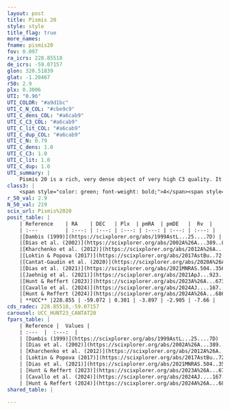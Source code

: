 ```yaml
---
layout: post
title: Pismis 20
style: style
title_flag: true
more_names: 
fname: pismis20
fov: 0.097
ra_icrs: 228.85518
de_icrs: -59.07157
glon: 320.51839
glat: -1.20467
r50: 2.9
plx: 0.3006
UTI: "0.96"
UTI_COLOR: "#a9d1bc"
UTI_C_N_COL: "#cbe9c9"
UTI_C_dens_COL: "#a6cab9"
UTI_C_C3_COL: "#a6cab9"
UTI_C_lit_COL: "#a6cab9"
UTI_C_dup_COL: "#a6cab9"
UTI_C_N: 0.79
UTI_C_dens: 1.0
UTI_C_C3: 1.0
UTI_C_lit: 1.0
UTI_C_dup: 1.0
UTI_summary: |
    Pismis 20 is a rich, very dense object of very high C3 quality. It is very well-studied in the literature.
class3: |
    <span style="color: green; font-weight: bold;">A</span><span style="color: green; font-weight: bold;">A</span>
r_50_val: 2.9
N_50_val: 219
scix_url: Pismis%2020
posit_table: |
    | Reference    | RA    | DEC   | Plx  | pmRA  | pmDE   |  Rv  |
    | :---         | :---: | :---: | :---: | :---: | :---: | :---: |
    |[Dambis (1999)](https://scixplorer.org/abs/1999AstL...25....7D) | 228.846 | -59.067 | -- | -- | -- | -- |
    |[Dias et al. (2002)](https://scixplorer.org/abs/2002A%26A...389..871D) | 228.846 | -59.067 | -- | -5.3 | -5.62 | -49.0 |
    |[Kharchenko et al. (2012)](https://scixplorer.org/abs/2012A%26A...543A.156K) | 228.846 | -59.067 | -- | -2.7 | -0.38 | -- |
    |[Loktin & Popova (2017)](https://scixplorer.org/abs/2017AstBu..72..257L) | 228.84 | -59.068 | -- | -4.502 | -6.286 | -69.6 |
    |[Cantat-Gaudin et al. (2020)](https://scixplorer.org/abs/2020A%26A...640A...1C) | 228.848 | -59.073 | 0.291 | -3.831 | -2.911 | -- |
    |[Dias et al. (2021)](https://scixplorer.org/abs/2021MNRAS.504..356D) | 228.844 | -59.08 | 0.289 | -3.834 | -2.9 | -- |
    |[Jaehnig et al. (2021)](https://scixplorer.org/abs/2021ApJ...923..129J) | 228.845 | -59.069 | 0.331 | -3.862 | -2.906 | -- |
    |[Hunt & Reffert (2023)](https://scixplorer.org/abs/2023A%26A...673A.114H) | 228.853 | -59.071 | 0.302 | -3.957 | -2.942 | -19.54 |
    |[Cavallo et al. (2024)](https://scixplorer.org/abs/2024AJ....167...12C) | 228.811 | -59.121 | 0.303 | -- | -- | -- |
    |[Hunt & Reffert (2024)](https://scixplorer.org/abs/2024A%26A...686A..42H) | 228.853 | -59.071 | 0.302 | -3.957 | -2.942 | -19.54 |
    | **UCC** |228.855 | -59.072 | 0.301 | -3.897 | -2.905 | -7.66 | 
cds_radec: 228.85518,-59.07157
carousel: UCC_HUNT23_CANTAT20
fpars_table: |
    | Reference |  Values |
    | :---  |  :---:  |
    | [Dambis (1999)](https://scixplorer.org/abs/1999AstL...25....7D) | `E_B-V_=1.17, DM0=12.11, log_age_=6.4` |
    | [Dias et al. (2002)](https://scixplorer.org/abs/2002A%26A...389..871D) | `E(B-V)=1.28, Dist=3272.0, Age=6.864` |
    | [Kharchenko et al. (2012)](https://scixplorer.org/abs/2012A%26A...543A.156K) | `e_bv=1.145, distance=1501, log_age=7.5` |
    | [Loktin & Popova (2017)](https://scixplorer.org/abs/2017AstBu..72..257L) | `E(B-V)=1.178, Dmod=11.541, logt=6.869` |
    | [Dias et al. (2021)](https://scixplorer.org/abs/2021MNRAS.504..356D) | `Av=3.254, Dist=2970, logage=6.826, [Fe/H]=0.155` |
    | [Hunt & Reffert (2023)](https://scixplorer.org/abs/2023A%26A...673A.114H) | `AV50=3.845, diffAV50=3.055, MOD50=12.404, logAge50=7.346` |
    | [Cavallo et al. (2024)](https://scixplorer.org/abs/2024AJ....167...12C) | `AV50=3.76, dMod50=12.27, logAge50=7.22, [Fe/H]50=0.52` |
    | [Hunt & Reffert (2024)](https://scixplorer.org/abs/2024A%26A...686A..42H) | `MassJ=3995.18` |
shared_table: |
    
---
```

